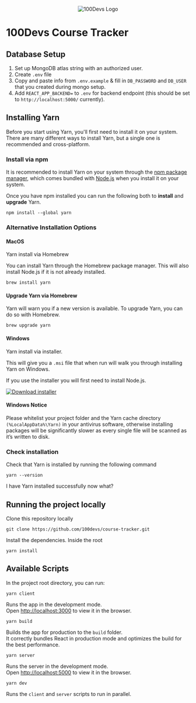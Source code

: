<p align="center">
    <img src="https://github.com/rahulkarda/course-tracker/blob/main/assets/100devslogo.png?raw=true" alt="100Devs Logo"> 
</p>

# 100Devs Course Tracker

## Database Setup

1. Set up MongoDB atlas string with an authorized user.
2. Create `.env` file
3. Copy and paste info from `.env.example` & fill in `DB_PASSWORD` and `DB_USER` that you created during mongo setup.
4. Add `REACT_APP_BACKEND=` to `.env` for backend endpoint (this should be set to `http://localhost:5000/` currently). 

## Installing Yarn

Before you start using Yarn, you'll first need to install it on your system. There are many different ways to install Yarn, but a single one is recommended and cross-platform.

### Install via npm

It is recommended to install Yarn on your system through the [npm package manager](https://www.npmjs.com/), which comes bundled with [Node.js](https://nodejs.org/en/) when you install it on your system.

Once you have npm installed you can run the following both to **install** and **upgrade** Yarn.

    npm install --global yarn

### Alternative Installation Options

#### MacOS

Yarn install via Homebrew

You can install Yarn through the Homebrew package manager. This will also install Node.js if it is not already installed.

    brew install yarn

#### Upgrade Yarn via Homebrew

Yarn will warn you if a new version is available. To upgrade Yarn, you can do so with Homebrew.

    brew upgrade yarn

#### Windows

Yarn install via installer.

This will give you a `.msi` file that when run will walk you through installing Yarn on Windows.

If you use the installer you will first need to install Node.js.

[![Download installer](https://img.shields.io/badge/download_installer-0A66C2?style=for-the-badge&logo=windows&logoColor=white)](https://classic.yarnpkg.com/latest.msi)

#### Windows Notice

Please whitelist your project folder and the Yarn cache directory `(%LocalAppData%\Yarn)` in your antivirus software, otherwise installing packages will be significantly slower as every single file will be scanned as it’s written to disk.

### Check installation

Check that Yarn is installed by running the following command

    yarn --version

I have Yarn installed successfully now what?

## Running the project locally

Clone this repository locally

    git clone https://github.com/100devs/course-tracker.git

Install the dependencies. Inside the root

    yarn install

## Available Scripts

In the project root directory, you can run:

    yarn client

Runs the app in the development mode.\
Open [http://localhost:3000](http://localhost:3000) to view it in the browser.

    yarn build

Builds the app for production to the `build` folder.\
It correctly bundles React in production mode and optimizes the build for the best performance.

    yarn server

Runs the server in the development mode.\
Open [http://localhost:5000](http://localhost:5000) to view it in the browser.

    yarn dev

Runs the `client` and `server` scripts to run in parallel.
